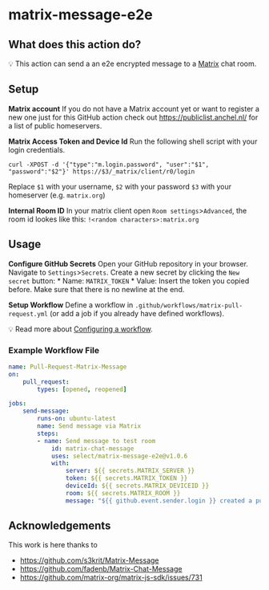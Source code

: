 # matrix-message-e2e

## What does this action do?

:bulb: This action can send a an e2e encrypted message to a [Matrix](https://matrix.org/) chat room.

## Setup

**Matrix account** If you do not have a Matrix account yet or want to register a new one just for this GitHub action check out https://publiclist.anchel.nl/ for a list of public homeservers.

**Matrix Access Token and Device Id**
Run the following shell script with your login credentials.
```
curl -XPOST -d '{"type":"m.login.password", "user":"$1", "password":"$2"}' https://$3/_matrix/client/r0/login
```
Replace `$1` with your username, `$2` with your password `$3` with your homeserver (e.g. `matrix.org`)

**Internal Room ID**
In your matrix client open `Room settings`>`Advanced`, the room id lookes like this: `!<random characters>:matrix.org`

## Usage

**Configure GitHub Secrets** Open your GitHub repository in your browser. Navigate to `Settings`>`Secrets`. Create a new secret by clicking the `New secret` button:
	* Name: `MATRIX_TOKEN`
	* Value: Insert the token you copied before. Make sure that there is no newline at the end.

**Setup Workflow** Define a workflow in `.github/workflows/matrix-pull-request.yml` (or add a job if you already have defined workflows).

:bulb: Read more about [Configuring a workflow](https://help.github.com/en/articles/configuring-a-workflow).

### Example Workflow File
```yaml
name: Pull-Request-Matrix-Message
on:
	pull_request:
		types: [opened, reopened]

jobs:
	send-message:
		runs-on: ubuntu-latest
		name: Send message via Matrix
		steps:
		- name: Send message to test room
			id: matrix-chat-message
			uses: select/matrix-message-e2e@v1.0.6
			with:
				server: ${{ secrets.MATRIX_SERVER }}
				token: ${{ secrets.MATRIX_TOKEN }}
				deviceId: ${{ secrets.MATRIX_DEVICEID }}
				room: ${{ secrets.MATRIX_ROOM }}
				message: "${{ github.event.sender.login }} created a pull request for ${{ github.event.repository.name }}: ${{ github.event.pull_request.title }}"
```

## Acknowledgements

This work is here thanks to 
- https://github.com/s3krit/Matrix-Message
- https://github.com/fadenb/Matrix-Chat-Message
- https://github.com/matrix-org/matrix-js-sdk/issues/731
